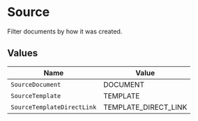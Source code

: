 # Source

Filter documents by how it was created.


## Values

| Name                       | Value                      |
| -------------------------- | -------------------------- |
| `SourceDocument`           | DOCUMENT                   |
| `SourceTemplate`           | TEMPLATE                   |
| `SourceTemplateDirectLink` | TEMPLATE_DIRECT_LINK       |